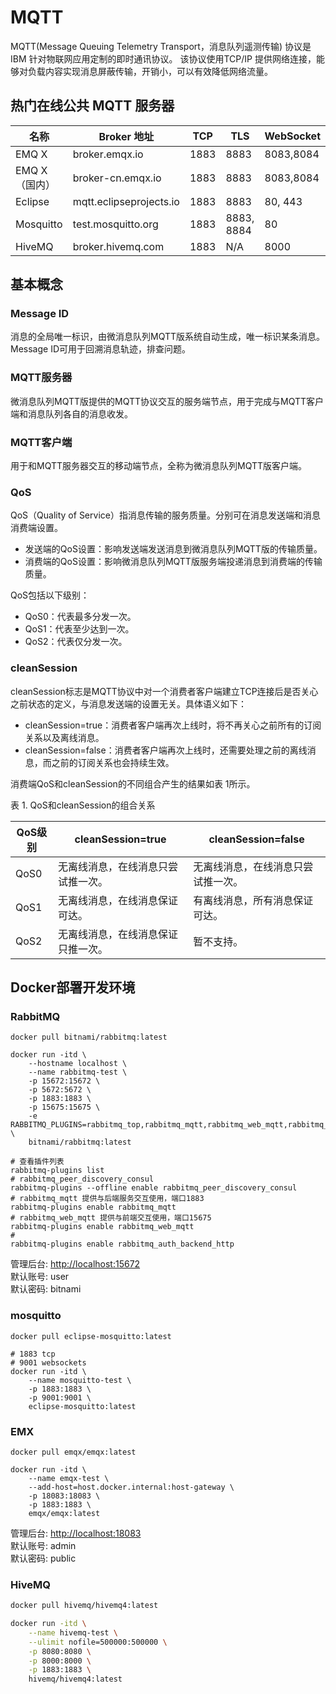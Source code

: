 # MQTT

MQTT(Message Queuing Telemetry Transport，消息队列遥测传输) 协议是IBM 针对物联网应用定制的即时通讯协议。
该协议使用TCP/IP 提供网络连接，能够对负载内容实现消息屏蔽传输，开销小，可以有效降低网络流量。

## 热门在线公共 MQTT 服务器

| 名称	        | Broker 地址	               | TCP  | TLS         | WebSocket |
|------------|--------------------------|------|-------------|-----------|
| EMQ X	     | broker.emqx.io	          | 1883 | 8883        | 8083,8084 |
| EMQ X（国内）	 | broker-cn.emqx.io	       | 1883 | 8883        | 8083,8084 |
| Eclipse    | mqtt.eclipseprojects.io	 | 1883 | 8883        | 80, 443   |
| Mosquitto  | test.mosquitto.org	      | 1883 | 8883, 8884	 | 80        |
| HiveMQ     | broker.hivemq.com	       | 1883 | N/A	        | 8000      |

## 基本概念

### Message ID

消息的全局唯一标识，由微消息队列MQTT版系统自动生成，唯一标识某条消息。Message ID可用于回溯消息轨迹，排查问题。

### MQTT服务器

微消息队列MQTT版提供的MQTT协议交互的服务端节点，用于完成与MQTT客户端和消息队列各自的消息收发。

###  MQTT客户端

用于和MQTT服务器交互的移动端节点，全称为微消息队列MQTT版客户端。

### QoS

QoS（Quality of Service）指消息传输的服务质量。分别可在消息发送端和消息消费端设置。

- 发送端的QoS设置：影响发送端发送消息到微消息队列MQTT版的传输质量。
- 消费端的QoS设置：影响微消息队列MQTT版服务端投递消息到消费端的传输质量。

QoS包括以下级别：

- QoS0：代表最多分发一次。
- QoS1：代表至少达到一次。
- QoS2：代表仅分发一次。

### cleanSession

cleanSession标志是MQTT协议中对一个消费者客户端建立TCP连接后是否关心之前状态的定义，与消息发送端的设置无关。具体语义如下：

- cleanSession=true：消费者客户端再次上线时，将不再关心之前所有的订阅关系以及离线消息。
- cleanSession=false：消费者客户端再次上线时，还需要处理之前的离线消息，而之前的订阅关系也会持续生效。

消费端QoS和cleanSession的不同组合产生的结果如表 1所示。

表 1. QoS和cleanSession的组合关系

| QoS级别	 | cleanSession=true	 | cleanSession=false |
|--------|--------------------|--------------------|
| QoS0   | 无离线消息，在线消息只尝试推一次。  | 无离线消息，在线消息只尝试推一次。  |
| QoS1   | 无离线消息，在线消息保证可达。    | 有离线消息，所有消息保证可达。    |
| QoS2   | 无离线消息，在线消息保证只推一次。  | 暂不支持。              |

## Docker部署开发环境

### RabbitMQ

```shell
docker pull bitnami/rabbitmq:latest

docker run -itd \
    --hostname localhost \
    --name rabbitmq-test \
    -p 15672:15672 \
    -p 5672:5672 \
    -p 1883:1883 \
    -p 15675:15675 \
    -e RABBITMQ_PLUGINS=rabbitmq_top,rabbitmq_mqtt,rabbitmq_web_mqtt,rabbitmq_prometheus,rabbitmq_stomp,rabbitmq_auth_backend_http \
    bitnami/rabbitmq:latest

# 查看插件列表
rabbitmq-plugins list
# rabbitmq_peer_discovery_consul 
rabbitmq-plugins --offline enable rabbitmq_peer_discovery_consul
# rabbitmq_mqtt 提供与后端服务交互使用，端口1883
rabbitmq-plugins enable rabbitmq_mqtt
# rabbitmq_web_mqtt 提供与前端交互使用，端口15675
rabbitmq-plugins enable rabbitmq_web_mqtt
# 
rabbitmq-plugins enable rabbitmq_auth_backend_http
```

管理后台: <http://localhost:15672>  
默认账号: user  
默认密码: bitnami

### mosquitto

```shell
docker pull eclipse-mosquitto:latest

# 1883 tcp
# 9001 websockets
docker run -itd \
    --name mosquitto-test \
    -p 1883:1883 \
    -p 9001:9001 \
    eclipse-mosquitto:latest
```

### EMX

```shell
docker pull emqx/emqx:latest

docker run -itd \
    --name emqx-test \
    --add-host=host.docker.internal:host-gateway \
    -p 18083:18083 \
    -p 1883:1883 \
    emqx/emqx:latest
```

管理后台: <http://localhost:18083>  
默认账号: admin  
默认密码: public

### HiveMQ

```bash
docker pull hivemq/hivemq4:latest

docker run -itd \
    --name hivemq-test \
    --ulimit nofile=500000:500000 \
    -p 8080:8080 \
    -p 8000:8000 \
    -p 1883:1883 \
    hivemq/hivemq4:latest
```
